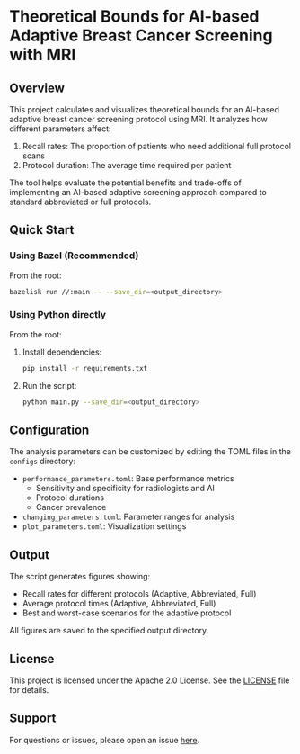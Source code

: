 # Theoretical Bounds for AI-based Adaptive Breast Cancer Screening with MRI

## Overview

This project calculates and visualizes theoretical bounds for an AI-based adaptive breast cancer screening protocol using MRI. It analyzes how different parameters affect:

1. Recall rates: The proportion of patients who need additional full protocol scans
2. Protocol duration: The average time required per patient

The tool helps evaluate the potential benefits and trade-offs of implementing an AI-based adaptive screening approach compared to standard abbreviated or full protocols.

## Quick Start

### Using Bazel (Recommended)

From the root:

```bash
bazelisk run //:main -- --save_dir=<output_directory>
```

### Using Python directly

From the root:

1. Install dependencies:
   ```bash
   pip install -r requirements.txt
   ```
2. Run the script:
   ```bash
   python main.py --save_dir=<output_directory>
   ```

## Configuration

The analysis parameters can be customized by editing the TOML files in the `configs` directory:

- `performance_parameters.toml`: Base performance metrics
  - Sensitivity and specificity for radiologists and AI
  - Protocol durations
  - Cancer prevalence
- `changing_parameters.toml`: Parameter ranges for analysis
- `plot_parameters.toml`: Visualization settings

## Output

The script generates figures showing:

- Recall rates for different protocols (Adaptive, Abbreviated, Full)
- Average protocol times (Adaptive, Abbreviated, Full)
- Best and worst-case scenarios for the adaptive protocol

All figures are saved to the specified output directory.

## License

This project is licensed under the Apache 2.0 License. See the [LICENSE](/LICENSE) file for details.

## Support

For questions or issues, please open an issue [here](https://github.com/NKI-AI/aiforoncology/issues).
